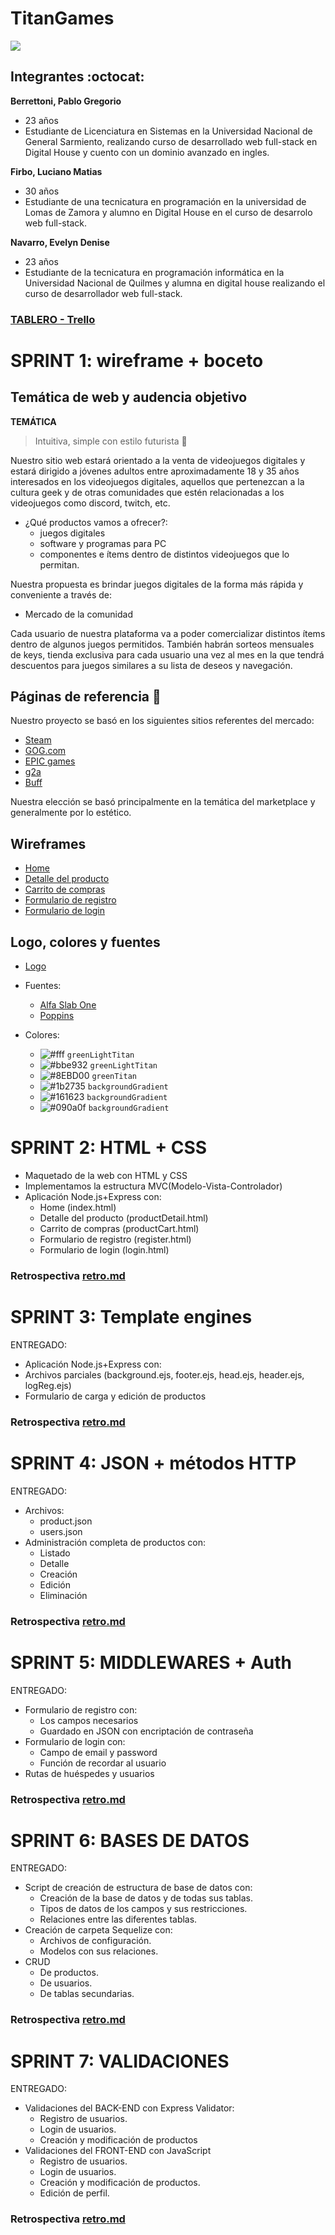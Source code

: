 # TitanGames
![](https://i.pinimg.com/originals/87/93/e7/8793e7c1fadd87cc76aa4e2dc786d25a.jpg)

## Integrantes :octocat:
**Berrettoni, Pablo Gregorio**

- 23 años
- Estudiante de Licenciatura en Sistemas en la Universidad Nacional de General Sarmiento, realizando curso de desarrollado web full-stack en Digital House y cuento con un dominio avanzado en ingles.

**Firbo, Luciano Matias**

- 30 años
- Estudiante de una tecnicatura en programación en la universidad de Lomas de Zamora y alumno en Digital House en el curso de desarrolo web full-stack.

**Navarro, Evelyn Denise**
- 23 años
- Estudiante de la tecnicatura en programación informática en la Universidad Nacional de Quilmes y alumna en digital house realizando el curso de desarrollador web full-stack.

### [TABLERO - Trello](https://trello.com/b/z7Q4GyE1/grupo-3-uwu-c8)

# SPRINT 1: wireframe + boceto

## Temática de web y audencia objetivo
**TEMÁTICA**

>Intuitiva, simple con estilo futurista :rocket:

Nuestro sitio web estará orientado a la venta de videojuegos digitales y estará dirigido a jóvenes adultos entre aproximadamente 18 y 35 años interesados en los videojuegos digitales, aquellos que pertenezcan a la cultura geek y de otras comunidades que estén relacionadas a los videojuegos como discord, twitch, etc.
- ¿Qué productos vamos a ofrecer?:
    - juegos digitales
    - software y programas para PC
    - componentes e ítems dentro de distintos videojuegos que lo permitan.
 
Nuestra propuesta es brindar juegos digitales de la forma más rápida y conveniente a través de:
- Mercado de la comunidad

Cada usuario de nuestra plataforma va a poder comercializar distintos ítems dentro de algunos juegos permitidos.
También habrán sorteos mensuales de keys, tienda exclusiva para cada usuario una vez al mes en la que tendrá descuentos para juegos similares a su lista de deseos y navegación.

## Páginas de referencia :link:

Nuestro proyecto se basó en los siguientes sitios referentes del mercado:
- [Steam](https://store.steampowered.com/?l=spanish)
- [GOG.com](https://www.gog.com/) 
- [EPIC games](https://www.epicgames.com/site/es-ES/home)
- [g2a](https://www.g2a.com/)
- [Buff](https://buff.game/)

Nuestra elección se basó principalmente en la temática del marketplace y generalmente por lo estético.

## Wireframes

- [Home](https://github.com/lucianofirbo/Grupo_3_TitanGames/blob/master/design/Wireframe/Escritorio/Home/Home%20-%20Escritorio.png)
- [Detalle del producto](https://github.com/lucianofirbo/Grupo_3_TitanGames/blob/master/design/Wireframe/Escritorio/Detalle%20de%20producto/Detalle%20del%20producto.jpg)
- [Carrito de compras](https://github.com/lucianofirbo/Grupo_3_TitanGames/blob/master/design/Wireframe/Escritorio/Carrito/Carrito-desktop.PNG)
- [Formulario de registro](https://github.com/lucianofirbo/Grupo_3_TitanGames/blob/master/design/Wireframe/Escritorio/Registro/registro-popup.PNG)
- [Formulario de login](https://github.com/lucianofirbo/Grupo_3_TitanGames/blob/master/design/Wireframe/Escritorio/Login/Pop%20up%20Login%20-%20Desktop_Tablet.PNG)


## Logo, colores y fuentes

- [Logo](https://github.com/lucianofirbo/Grupo_3_TitanGames/blob/master/public/img/logo.png)
- Fuentes:
    - [Alfa Slab One](https://github.com/lucianofirbo/Grupo_3_TitanGames/blob/master/design/Fuente/AlfaSlabOne-Regular.ttf) 
    - [Poppins](https://github.com/lucianofirbo/Grupo_3_TitanGames/blob/master/design/Fuente/Poppins-Light.ttf) 
- Colores:
 
    - ![#fff](https://via.placeholder.com/15/fff/000000?text=+) `greenLightTitan`
    - ![#bbe932](https://via.placeholder.com/15/bbe932/000000?text=+) `greenLightTitan`
    - ![#8EBD00](https://via.placeholder.com/15/8EBD00/000000?text=+) `greenTitan`  
    - ![#1b2735](https://via.placeholder.com/15/1b27350/000000?text=+) `backgroundGradient` 
    - ![#161623](https://via.placeholder.com/15/161623/000000?text=+) `backgroundGradient`
    - ![#090a0f](https://via.placeholder.com/15/090a0f/000000?text=+) `backgroundGradient`

# SPRINT 2: HTML + CSS

- Maquetado de la web con HTML y CSS
- Implementamos la estructura MVC(Modelo-Vista-Controlador)
- Aplicación Node.js+Express con:
    - Home (index.html)
    - Detalle del producto (productDetail.html)
    - Carrito de compras (productCart.html)
    - Formulario de registro (register.html)
    - Formulario de login (login.html)

### Retrospectiva [retro.md](https://github.com/lucianofirbo/Grupo_3_TitanGames/blob/master/retro.md)
   
# SPRINT 3: Template engines

ENTREGADO:
- Aplicación Node.js+Express con:
- Archivos parciales (background.ejs, footer.ejs, head.ejs, header.ejs, logReg.ejs)
- Formulario de carga y edición de productos
        
### Retrospectiva [retro.md](https://github.com/lucianofirbo/Grupo_3_TitanGames/blob/master/retro.md)

# SPRINT 4: JSON + métodos HTTP

ENTREGADO:
- Archivos:
    - product.json
    - users.json
- Administración completa de productos con:
    - Listado
    - Detalle
    - Creación
    - Edición
    - Eliminación

### Retrospectiva [retro.md](https://github.com/lucianofirbo/Grupo_3_TitanGames/blob/master/retro.md)

# SPRINT 5: MIDDLEWARES + Auth

ENTREGADO:
- Formulario de registro con:
    - Los campos necesarios
    - Guardado en JSON con encriptación de contraseña
- Formulario de login con:
    - Campo de email y password
    - Función de recordar al usuario
- Rutas de huéspedes y usuarios

### Retrospectiva [retro.md](https://github.com/lucianofirbo/Grupo_3_TitanGames/blob/master/retro.md)

# SPRINT 6: BASES DE DATOS

ENTREGADO:
- Script de creación de estructura de base de datos con:
    - Creación de la base de datos y de todas sus tablas.
    - Tipos de datos de los campos y sus restricciones.
    - Relaciones entre las diferentes tablas.
- Creación de carpeta Sequelize con:
    - Archivos de configuración.
    - Modelos con sus relaciones.
- CRUD
    - De productos.
    - De usuarios.
    - De tablas secundarias.
 
### Retrospectiva [retro.md](https://github.com/lucianofirbo/Grupo_3_TitanGames/blob/master/retro.md)

# SPRINT 7: VALIDACIONES

ENTREGADO:
- Validaciones del BACK-END con Express Validator:
    - Registro de usuarios.
    - Login de usuarios.
    - Creación y modificación de productos
- Validaciones del FRONT-END con JavaScript
    - Registro de usuarios.
    - Login de usuarios.
    - Creación y modificación de productos.
    - Edición de perfil.
 
### Retrospectiva [retro.md](https://github.com/lucianofirbo/Grupo_3_TitanGames/blob/master/retro.md)



